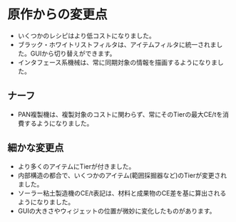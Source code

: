 # 原作からの変更点

* いくつかのレシピはより低コストになりました。
* ブラック・ホワイトリストフィルタは、アイテムフィルタに統一されました。GUIから切り替えができます。
* インタフェース系機械は、常に同期対象の情報を描画するようになりました。

## ナーフ

* PAN複製機は、複製対象のコストに関わらず、常にそのTierの最大CE/tを消費するようになりました。

## 細かな変更点

* より多くのアイテムにTierが付きました。
* 内部構造の都合で、いくつかのアイテム(範囲採掘器など)のTierが変更されました。
* ソーラー粘土製造機のCE/t表記は、材料と成果物のCE差を基に算出されるようになりました。
* GUIの大きさやウィジェットの位置が微妙に変化したものがあります。
